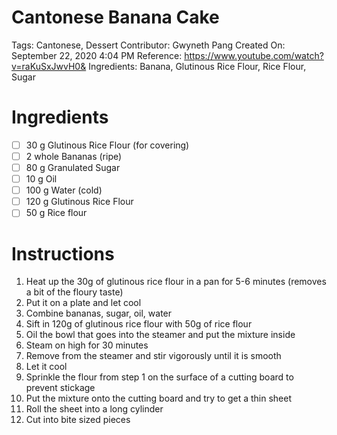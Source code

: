 # Cantonese Banana Cake

Tags: Cantonese, Dessert
Contributor: Gwyneth Pang
Created On: September 22, 2020 4:04 PM
Reference: https://www.youtube.com/watch?v=raKuSxJwvH0&
Ingredients: Banana, Glutinous Rice Flour, Rice Flour, Sugar

# Ingredients

- [ ]  30 g Glutinous Rice Flour (for covering)
- [ ]  2 whole Bananas (ripe)
- [ ]  80 g Granulated Sugar
- [ ]  10 g Oil
- [ ]  100 g Water (cold)
- [ ]  120 g Glutinous Rice Flour
- [ ]  50 g Rice flour

# Instructions

1. Heat up the 30g of glutinous rice flour in a pan for 5-6 minutes (removes a bit of the floury taste)
2. Put it on a plate and let cool
3. Combine bananas, sugar, oil, water
4. Sift in 120g of glutinous rice flour with 50g of rice flour
5. Oil the bowl that goes into the steamer and put the mixture inside
6. Steam on high for 30 minutes
7. Remove from the steamer and stir vigorously until it is smooth
8. Let it cool
9. Sprinkle the flour from step 1 on the surface of a cutting board to prevent stickage
10. Put the mixture onto the cutting board and try to get a thin sheet
11. Roll the sheet into a long cylinder
12. Cut into bite sized pieces